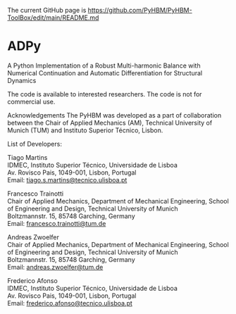 The current GitHub page is https://github.com/PyHBM/PyHBM-ToolBox/edit/main/README.md

# ADPy
A Python Implementation of a Robust Multi-harmonic Balance with Numerical Continuation and Automatic Differentiation for Structural Dynamics

The code is available to interested researchers.
The code is not for commercial use.

Acknowledgements
The PyHBM was developed as a part of collaboration between the Chair of Applied Mechanics (AM), Technical University of Munich (TUM) and Instituto Superior Técnico, Lisbon.

List of Developers:

Tiago Martins  
IDMEC, Instituto Superior Técnico, Universidade de Lisboa  
Av. Rovisco Pais, 1049-001, Lisbon, Portugal  
Email: tiago.s.martins@tecnico.ulisboa.pt

Francesco Trainotti  
Chair of Applied Mechanics, Department of Mechanical Engineering, School of Engineering and Design, Technical University of Munich  
Boltzmannstr. 15, 85748 Garching, Germany  
Email: francesco.trainotti@tum.de

Andreas Zwoelfer  
Chair of Applied Mechanics, Department of Mechanical Engineering, School of Engineering and Design, Technical University of Munich  
Boltzmannstr. 15, 85748 Garching, Germany  
Email: andreas.zwoelfer@tum.de

Frederico Afonso  
IDMEC, Instituto Superior Técnico, Universidade de Lisboa  
Av. Rovisco Pais, 1049-001, Lisbon, Portugal  
Email: frederico.afonso@tecnico.ulisboa.pt
